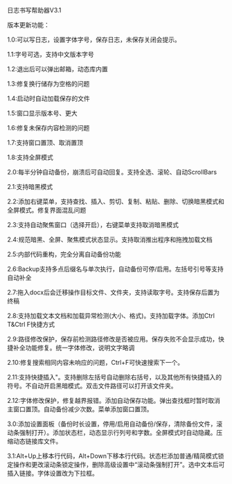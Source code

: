 ﻿日志书写帮助器V3.1

版本更新功能：

1.0:可以写日志，设置字体字号，保存日志，未保存关闭会提示。

1.1:字号可选，支持中文版本字号

1.2:退出后可以弹出邮箱，动态库内置

1.3:修复换行储存为空格的问题

1.4:启动时自动加载保存的文件

1.5:窗口显示版本号、更大

1.6:修复未保存内容检测的问题

1.7:支持窗口置顶、取消置顶

1.8:支持全屏模式

2.0:每半分钟自动备份，崩溃后可自动回复。支持全选、滚轮、自动ScrollBars

2.1:支持暗黑模式

2.2:添加右键菜单，支持查找、插入、剪切、复制、粘贴、删除、切换暗黑模式和全屏模式。修复界面混乱问题

2.3:支持自动聚焦窗口（选择开启），右键菜单支持取消暗黑模式

2.4:规范暗黑、全屏、聚焦模式状态显示。支持取消推出程序和拖拽加载文档

2.5:内部代码重构，完全分离自动备份功能

2.6:Backup支持多点后缀名与单次执行，自动备份可停/启用。左括号引号等支持自动补全

2.7:拖入docx后会迁移操作目标文件、文件夹，支持读取字号。支持保存后置为终稿

2.8:支持加载文本文档和加载异常检测(大小、格式)。支持加载字体。添加Ctrl T&Ctrl F快捷方式

2.9:路径修改保护，保存前检测路径修改是否被应用。保存失败不会显示成功，快捷补全功能修复。统一字体修改，说明文字略调

2.10:修复搜索相同内容未响应的问题，Ctrl+F可快速搜索下一个。

2.11:支持快捷插入"。支持删除左括号自动删除右括号，以及其他所有快捷插入的符号。不自动开启黑暗模式。双击文件路径可以打开该文件夹。

2.12:字体修改保护，修复越界报错。添加自动保存功能。弹出查找框时暂时取消主窗口置顶。自动备份减少次数。菜单添加窗口置顶。

3.0:添加设置面板（备份时长设置，停用/启用自动备份/保存，清除备份文件，滚动条强制打开）。添加状态栏，动态显示行列号和字数。全屏模式时自动隐藏。压缩动态链接库文件。

3.1:Alt+Up上移本行代码，Alt+Down下移本行代码。状态栏添加普通/精简模式锁定操作和更改滚动条锁定操作，删除高级设置中“滚动条强制打开”。选中文本后可插入链接。字体设置改为下拉框。
